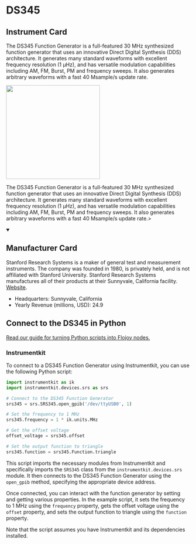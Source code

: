 
# DS345

## Instrument Card

<div className="flex">

<div>

The DS345 Function Generator is a full-featured 30 MHz synthesized function generator that uses an innovative Direct Digital Synthesis (DDS) architecture. It generates many standard waveforms with excellent frequency resolution (1 µHz), and has versatile modulation capabilities including AM, FM, Burst, PM and frequency sweeps. It also generates arbitrary waveforms with a fast 40 Msample/s update rate.

</div>

<img width="256" src="https://v5.airtableusercontent.com/v1/19/19/1691539200000/cqT3yqPATvO0VmM81wGFpw/lZdZLxmOk7PI9QRAgnQVddzJQeNBl5fgOBXIBXeKtexpHl96zGGlQGsxEktKb_ocOInIKLFF5LWRb9dXrPgkfWOxqcMdMelB8svMyLw5XRo/TRGPXpLa0WnMMUN8egEBPAS3AidsofPhNEFksqTqnyM"/>

</div>

The DS345 Function Generator is a full-featured 30 MHz synthesized function generator that uses an innovative Direct Digital Synthesis (DDS) architecture. It generates many standard waveforms with excellent frequency resolution (1 µHz), and has versatile modulation capabilities including AM, FM, Burst, PM and frequency sweeps. It also generates arbitrary waveforms with a fast 40 Msample/s update rate.>

<details open>
<summary><h2>Manufacturer Card</h2></summary>

Stanford Research Systems is a maker of general test and measurement instruments. The company was founded in 1980, is privately held, and is not affiliated with Stanford University. Stanford Research Systems manufactures all of their products at their Sunnyvale, California facility. <a href="https://www.thinksrs.com/index.html">Website</a>.

<ul>
  <li>Headquarters: Sunnyvale, California</li>
  <li>Yearly Revenue (millions, USD): 24.9</li>
</ul>
</details>

## Connect to the DS345 in Python

[Read our guide for turning Python scripts into Flojoy nodes.](https://docs.flojoy.ai/custom-nodes/creating-custom-node/)


### Instrumentkit

To connect to a DS345 Function Generator using Instrumentkit, you can use the following Python script:

```python
import instrumentkit as ik
import instrumentkit.devices.srs as srs

# Connect to the DS345 Function Generator
srs345 = srs.SRS345.open_gpib('/dev/ttyUSB0', 1)

# Set the frequency to 1 MHz
srs345.frequency = 1 * ik.units.MHz

# Get the offset voltage
offset_voltage = srs345.offset

# Set the output function to triangle
srs345.function = srs345.Function.triangle
```

This script imports the necessary modules from Instrumentkit and specifically imports the `SRS345` class from the `instrumentkit.devices.srs` module. It then connects to the DS345 Function Generator using the `open_gpib` method, specifying the appropriate device address.

Once connected, you can interact with the function generator by setting and getting various properties. In the example script, it sets the frequency to 1 MHz using the `frequency` property, gets the offset voltage using the `offset` property, and sets the output function to triangle using the `function` property.

Note that the script assumes you have Instrumentkit and its dependencies installed.

